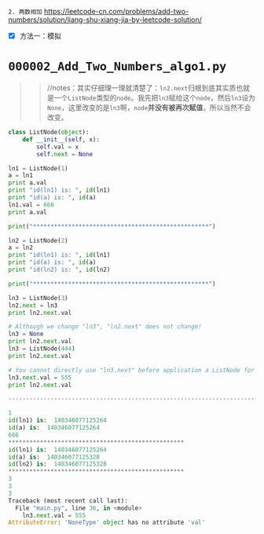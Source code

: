 
`2. 两数相加` https://leetcode-cn.com/problems/add-two-numbers/solution/liang-shu-xiang-jia-by-leetcode-solution/
- [x] 方法一：模拟

# `000002_Add_Two_Numbers_algo1.py`

>> //notes：其实仔细理一理就清楚了：`ln2.next`归根到底其实质也就是一个`ListNode`类型的`node`。我先把`ln3`赋给这个`node`，然后`ln3`设为`None`，这里改变的是`ln3`啊，`node`**并没有被再次赋值**，所以当然不会改变。
```py
class ListNode(object):
    def __init__(self, x):
        self.val = x
        self.next = None

ln1 = ListNode(1)
a = ln1
print a.val
print "id(ln1) is: ", id(ln1)
print "id(a) is: ", id(a)
ln1.val = 666
print a.val

print("**************************************************")

ln2 = ListNode(2)
a = ln2
print "id(ln1) is: ", id(ln1)
print "id(a) is: ", id(a)
print "id(ln2) is: ", id(ln2)

print("**************************************************")

ln3 = ListNode(3)
ln2.next = ln3
print ln2.next.val

# Although we change "ln3", "ln2.next" does not change!
ln3 = None
print ln2.next.val
ln3 = ListNode(444)
print ln2.next.val

# You cannot directly use "ln3.next" before application a ListNode for it.
ln3.next.val = 555
print ln2.next.val

----------------------------------------------------------------------------------------------------

1
id(ln1) is:  140346077125264
id(a) is:  140346077125264
666
**************************************************
id(ln1) is:  140346077125264
id(a) is:  140346077125328
id(ln2) is:  140346077125328
**************************************************
3
3
3
Traceback (most recent call last):
  File "main.py", line 36, in <module>
    ln3.next.val = 555
AttributeError: 'NoneType' object has no attribute 'val'
```
